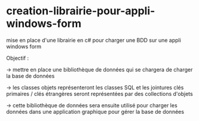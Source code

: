 # creation-librairie-pour-appli-windows-form
mise en place d'une librairie en c# pour charger une BDD sur une appli windows form

Objectif : 

-> mettre en place une bibliothèque de données qui se chargera de charger la base de données

-> les classes objets représenteront les classes SQL et les jointures clés primaires / clés étrangères seront représentées par des collections d'objets 

-> cette bibliothèque de données sera ensuite utilisé pour charger les données dans une application graphique pour gérer la base de données

